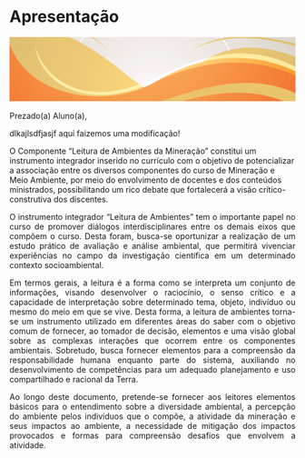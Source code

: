 
# **Apresentação** 

![Legenda](../img/capitulo.png)

Prezado(a) Aluno(a), 


dlkajlsdfjasjf aqui faizemos uma modificação! 


<p style="text-align: justify;">

O Componente “Leitura de Ambientes da Mineração” constitui um instrumento integrador
inserido no currículo com o objetivo de potencializar a associação entre os diversos
componentes do curso de Mineração e Meio Ambiente, por meio do envolvimento
de docentes e dos conteúdos ministrados, possibilitando um rico debate que fortalecerá a visão
crítico-construtiva dos discentes. </p>

<p style="text-align: justify;">
O instrumento integrador “Leitura de Ambientes” tem o importante papel no curso de promover
diálogos interdisciplinares entre os demais eixos que compõem o curso. Desta foram, busca-se oportunizar a realização de um estudo prático de avaliação e análise ambiental, que permitirá vivenciar experiências no campo da investigação científica em um determinado contexto socioambiental.</p>


<p style="text-align: justify;">
Em termos gerais, a leitura é a forma como se interpreta um conjunto de informações, visando
desenvolver o raciocínio, o senso crítico e a capacidade de interpretação sobre determinado tema,
objeto, indivíduo ou mesmo do meio em que se vive. Desta forma, a leitura de ambientes torna-se um
instrumento utilizado em diferentes áreas do saber com o objetivo comum de fornecer, ao tomador
de decisão, elementos e uma visão global sobre as complexas interações que ocorrem entre os
componentes ambientais. Sobretudo, busca fornecer elementos para a compreensão da responsabilidade humana enquanto parte do sistema, auxiliando no desenvolvimento de competências para um adequado planejamento e uso compartilhado e racional da Terra.</p>


<p style="text-align: justify;">
Ao longo deste documento, pretende-se fornecer aos leitores elementos básicos para o entendimento sobre a diversidade ambiental, a percepção do ambiente pelos indivíduos que o compõe, a atividade da mineração e seus impactos ao ambiente, a necessidade de mitigação dos impactos
provocados e formas para compreensão desafios que envolvem a atividade.<p>

